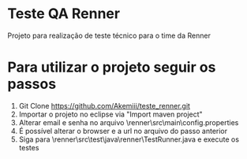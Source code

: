 # Teste QA Renner

Projeto para realização de teste técnico para o time da Renner

# Para utilizar o projeto seguir os passos

1. Git Clone https://github.com/Akemiii/teste_renner.git
2. Importar o projeto no eclipse via "Import maven project"
3. Alterar email e senha no arquivo \renner\src\main\config.properties 
4. É possível alterar o browser e a url no arquivo do passo anterior
5. Siga para \renner\src\test\java\renner\TestRunner.java e execute os testes

